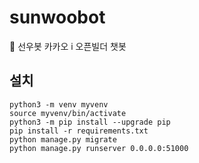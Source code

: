 # sunwoobot
🤖 선우봇 카카오 i 오픈빌더 챗봇

## 설치
```
python3 -m venv myvenv
source myvenv/bin/activate
python3 -m pip install --upgrade pip
pip install -r requirements.txt
python manage.py migrate
python manage.py runserver 0.0.0.0:51000
```
